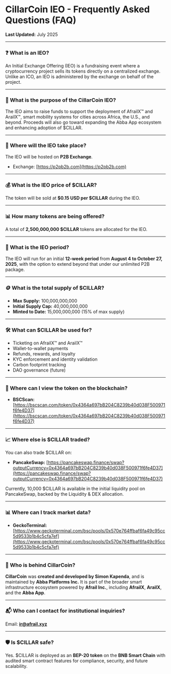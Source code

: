 # CillarCoin IEO - Frequently Asked Questions (FAQ)

**Last Updated:** July 2025

----------

### ❓ What is an IEO?

An Initial Exchange Offering (IEO) is a fundraising event where a cryptocurrency project sells its tokens directly on a centralized exchange. Unlike an ICO, an IEO is administered by the exchange on behalf of the project.

----------

### 🚀 What is the purpose of the CillarCoin IEO?

The IEO aims to raise funds to support the deployment of AfrailX™ and ArailX™, smart mobility systems for cities across Africa, the U.S., and beyond. Proceeds will also go toward expanding the Abba App ecosystem and enhancing adoption of $CILLAR.

----------

### 📍 Where will the IEO take place?

The IEO will be hosted on **P2B Exchange**.

-   Exchange: [https://p2pb2b.com](https://p2pb2b.com)

----------

### 💰 What is the IEO price of $CILLAR?

The token will be sold at **$0.15 USD per $CILLAR** during the IEO.

----------

### 📊 How many tokens are being offered?

A total of **2,500,000,000 $CILLAR** tokens are allocated for the IEO.

----------

### 📅 What is the IEO period?

The IEO will run for an initial **12-week period** from **August 4 to October 27, 2025**, with the option to extend beyond that under our unlimited P2B package.

----------

### 🪙 What is the total supply of $CILLAR?

-   **Max Supply:** 100,000,000,000
-   **Initial Supply Cap:** 40,000,000,000
-   **Minted to Date:** 15,000,000,000 (15% of max supply)

----------

### 🛠 What can $CILLAR be used for?

-   Ticketing on AfrailX™ and ArailX™
-   Wallet-to-wallet payments
-   Refunds, rewards, and loyalty
-   KYC enforcement and identity validation
-   Carbon footprint tracking
-   DAO governance (future)

----------

### 🔗 Where can I view the token on the blockchain?

-   **BSCScan:** [https://bscscan.com/token/0x4364a697bB204C8239b40d038F500971f6fe4D37](https://bscscan.com/token/0x4364a697bB204C8239b40d038F500971f6fe4D37)

----------

### 📈 Where else is $CILLAR traded?

You can also trade $CILLAR on:

-   **PancakeSwap:** [https://pancakeswap.finance/swap?outputCurrency=0x4364a697bB204C8239b40d038F500971f6fe4D37](https://pancakeswap.finance/swap?outputCurrency=0x4364a697bB204C8239b40d038F500971f6fe4D37)

Currently, 10,000 $CILLAR is available in the initial liquidity pool on PancakeSwap, backed by the Liquidity & DEX allocation.

----------

### 📊 Where can I track market data?

-   **GeckoTerminal:** [https://www.geckoterminal.com/bsc/pools/0x570e764ffbaf6fa49c95cc5d9533b1b4c5cfa7ef](https://www.geckoterminal.com/bsc/pools/0x570e764ffbaf6fa49c95cc5d9533b1b4c5cfa7ef)

----------

### 🧠 Who is behind CillarCoin?

**CillarCoin** was **created and developed by Simon Kapenda**, and is maintained by **Abba Platforms Inc.** It is part of the broader smart infrastructure ecosystem powered by **Afrail Inc.**, including **AfrailX**, **ArailX**, and the **Abba App**.

----------

### 📬 Who can I contact for institutional inquiries?

Email: **[ir@afrail.xyz](mailto:ir@afrail.xyz)**

----------

### 🛡️ Is $CILLAR safe?

Yes. $CILLAR is deployed as an **BEP-20 token** on the **BNB Smart Chain** with audited smart contract features for compliance, security, and future scalability.
